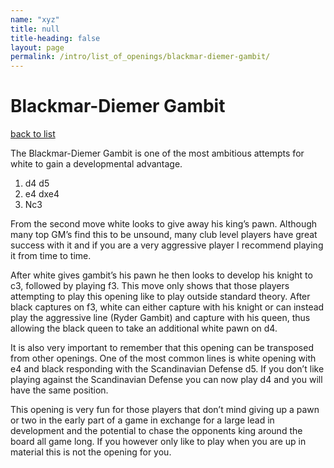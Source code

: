 ```yaml
---
name: "xyz"
title: null
title-heading: false
layout: page
permalink: /intro/list_of_openings/blackmar-diemer-gambit/
---
```


# Blackmar-Diemer Gambit

[back to list](../../list_of_openings)



The Blackmar-Diemer Gambit is one of the most ambitious attempts for white to gain a developmental advantage.

1. d4 d5
2. e4 dxe4
3. Nc3

From the second move white looks to give away his king’s pawn. Although many top GM’s find this to be unsound, many club level players have great success with it and if you are a very aggressive player I recommend playing it from time to time.

After white gives gambit’s his pawn he then looks to develop his knight to c3, followed by playing f3. This move only shows that those players attempting to play this opening like to play outside standard theory. After black captures on f3, white can either capture with his knight or can instead play the aggressive line (Ryder Gambit) and capture with his queen, thus allowing the black queen to take an additional white pawn on d4.

It is also very important to remember that this opening can be transposed from other openings. One of the most common lines is white opening with e4 and black responding with the Scandinavian Defense d5. If you don’t like playing against the Scandinavian Defense you can now play d4 and you will have the same position.

This opening is very fun for those players that don’t mind giving up a pawn or two in the early part of a game in exchange for a large lead in development and the potential to chase the opponents king around the board all game long. If you however only like to play when you are up in material this is not the opening for you.




